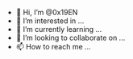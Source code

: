 - 👋 Hi, I’m @0x19EN
- 👀 I’m interested in ...
- 🌱 I’m currently learning ...
- 💞️ I’m looking to collaborate on ...
- 📫 How to reach me ...

<!---
0x19EN/0x19EN is a ✨ special ✨ repository because its `README.md` (this file) appears on your GitHub profile.
You can click the Preview link to take a look at your changes.
--->
